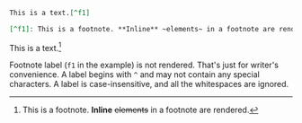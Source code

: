 ```markdown
This is a text.[^f1]

[^f1]: This is a footnote. **Inline** ~elements~ in a footnote are rendered.

```

This is a text.[^a]

[^a]: This is a footnote. **Inline** ~~elements~~ in a footnote are rendered.

Footnote label (`f1` in the example) is not rendered. That's just for writer's convenience. A label begins with `^` and may not contain any special characters. A label is case-insensitive, and all the whitespaces are ignored.